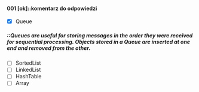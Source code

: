 #### 001 [ok]::komentarz do odpowiedzi

- [x] Queue<T>
##### ::Queues are useful for storing messages in the order they were received for sequential processing. Objects stored in a Queue<T> are inserted at one end and removed from the other.
- [ ] SortedList
- [ ] LinkedList<T>
- [ ] HashTable
- [ ] Array<T>